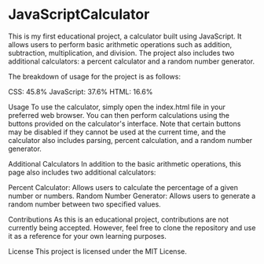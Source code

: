 # JavaScriptCalculator

This is my first educational project, a calculator built using JavaScript. 
It allows users to perform basic arithmetic operations such as addition, subtraction, multiplication, and division. 
The project also includes two additional calculators: a percent calculator and a random number generator.

The breakdown of usage for the project is as follows:

CSS: 45.8%
JavaScript: 37.6%
HTML: 16.6%

Usage
To use the calculator, simply open the index.html file in your preferred web browser. 
You can then perform calculations using the buttons provided on the calculator's interface. 
Note that certain buttons may be disabled if they cannot be used at the current time, and the calculator also includes parsing, percent calculation, 
and a random number generator.

Additional Calculators
In addition to the basic arithmetic operations, this page also includes two additional calculators:

Percent Calculator: Allows users to calculate the percentage of a given number or numbers.
Random Number Generator: Allows users to generate a random number between two specified values.

Contributions
As this is an educational project, contributions are not currently being accepted. 
However, feel free to clone the repository and use it as a reference for your own learning purposes.

License
This project is licensed under the MIT License.
